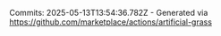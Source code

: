 Commits: 2025-05-13T13:54:36.782Z - Generated via https://github.com/marketplace/actions/artificial-grass
<br>
